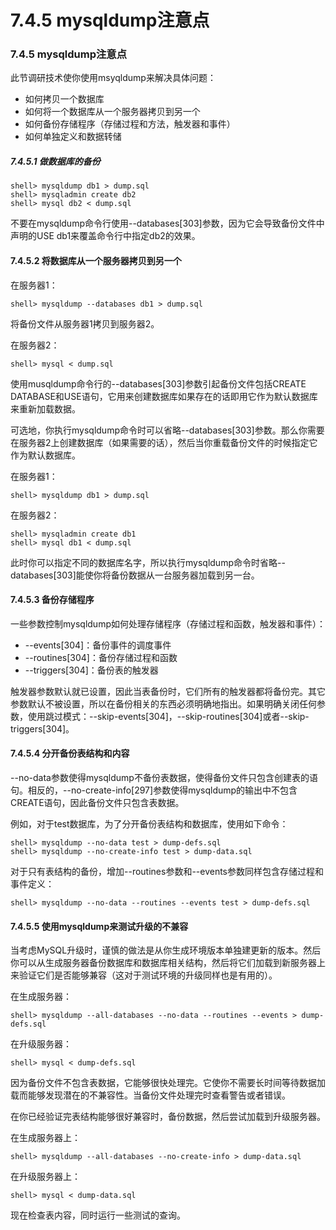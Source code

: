 #  **7.4.5 mysqldump注意点**

### **7.4.5 mysqldump注意点**

此节调研技术使你使用msyqldump来解决具体问题：

* 如何拷贝一个数据库
* 如何将一个数据库从一个服务器拷贝到另一个
* 如何备份存储程序（存储过程和方法，触发器和事件）
* 如何单独定义和数据转储

##### **7.4.5.1 做数据库的备份**
	
	shell> mysqldump db1 > dump.sql
	shell> mysqladmin create db2
	shell> mysql db2 < dump.sql

不要在mysqldump命令行使用--databases[303]参数，因为它会导致备份文件中声明的USE db1来覆盖命令行中指定db2的效果。

#### **7.4.5.2 将数据库从一个服务器拷贝到另一个**

在服务器1：

	shell> mysqldump --databases db1 > dump.sql

将备份文件从服务器1拷贝到服务器2。

在服务器2：

	shell> mysql < dump.sql

使用musqldump命令行的--databases[303]参数引起备份文件包括CREATE DATABASE和USE语句，它用来创建数据库如果存在的话即用它作为默认数据库来重新加载数据。

可选地，你执行mysqldump命令时可以省略--databases[303]参数。那么你需要在服务器2上创建数据库（如果需要的话），然后当你重载备份文件的时候指定它作为默认数据库。

在服务器1：

	shell> mysqldump db1 > dump.sql

在服务器2：

	shell> mysqladmin create db1
	shell> mysql db1 < dump.sql

此时你可以指定不同的数据库名字，所以执行mysqldump命令时省略--databases[303]能使你将备份数据从一台服务器加载到另一台。

#### **7.4.5.3 备份存储程序**

一些参数控制mysqldump如何处理存储程序（存储过程和函数，触发器和事件）：

* --events[304]：备份事件的调度事件
* --routines[304]：备份存储过程和函数
* --triggers[304]：备份表的触发器

触发器参数默认就已设置，因此当表备份时，它们所有的触发器都将备份完。其它参数默认不被设置，所以在备份相关的东西必须明确地指出。如果明确关闭任何参数，使用跳过模式：--skip-events[304]，--skip-routines[304]或者--skip-triggers[304]。

#### **7.4.5.4 分开备份表结构和内容**

--no-data参数使得mysqldump不备份表数据，使得备份文件只包含创建表的语句。相反的，--no-create-info[297]参数使得mysqldump的输出中不包含CREATE语句，因此备份文件只包含表数据。

例如，对于test数据库，为了分开备份表结构和数据库，使用如下命令：

	shell> mysqldump --no-data test > dump-defs.sql
	shell> mysqldump --no-create-info test > dump-data.sql

对于只有表结构的备份，增加--routines参数和--events参数同样包含存储过程和事件定义：

	shell> mysqldump --no-data --routines --events test > dump-defs.sql

#### **7.4.5.5 使用mysqldump来测试升级的不兼容**

当考虑MySQL升级时，谨慎的做法是从你生成环境版本单独建更新的版本。然后你可以从生成服务器备份数据库和数据库相关结构，然后将它们加载到新服务器上来验证它们是否能够兼容（这对于测试环境的升级同样也是有用的）。

在生成服务器：

	shell> mysqldump --all-databases --no-data --routines --events > dump-defs.sql

在升级服务器：

	shell> mysql < dump-defs.sql

因为备份文件不包含表数据，它能够很快处理完。它使你不需要长时间等待数据加载而能够发现潜在的不兼容性。当备份文件处理完时查看警告或者错误。

在你已经验证完表结构能够很好兼容时，备份数据，然后尝试加载到升级服务器。

在生成服务器上：

	shell> mysqldump --all-databases --no-create-info > dump-data.sql

在升级服务器上：

	shell> mysql < dump-data.sql

现在检查表内容，同时运行一些测试的查询。